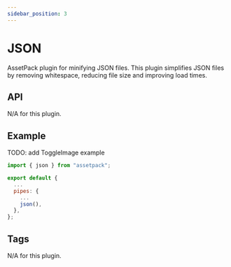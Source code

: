 ```yaml
---
sidebar_position: 3
---
```


# JSON

AssetPack plugin for minifying JSON files. This plugin simplifies JSON files by removing whitespace, reducing file size and improving load times.

## API
N/A for this plugin.

## Example

TODO: add ToggleImage example

```js
import { json } from "assetpack";

export default {
  ...
  pipes: {
    ...
    json(),
  },
};
```

## Tags

N/A for this plugin.

